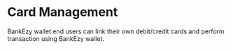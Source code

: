 # Card Management

BankEzy wallet end users can link their own debit/credit cards and perform transaction using BankEzy wallet.
